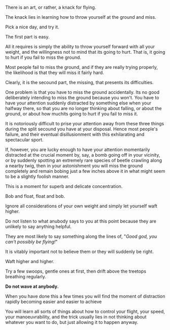 There is an art, or rather, a knack for flying.

The knack lies in learning how to throw yourself at the ground and miss.

Pick a nice day, and try it.

The first part is easy.

All it requires is simply the ability to throw yourself forward with all your weight, and the willingness not to mind that its going to hurt. That is, it going to hurt if you fail to miss the ground.

Most people fail to miss the ground, and if they are really trying properly, the likelihood is that they will miss it fairly hard.

Clearly, it is the secound part, the missing, that presents its difficulties.

One problem is that you have to miss the ground accidentally. Its no good deliberately intending to miss the ground because you won't. You have to have your attention suddenly distracted by something else when your halfway there, so that you are no longer thinking about falling, or about the ground, or about how muchits going to hurt if you fail to miss it.

It is notoriously difficult to prise your attention away from these three things during the split secound you have at your disposal. Hence most people's failure, and their eventual disillusionment with this exhilarating and spectacular sport. 

If, however, you are lucky enough to have your attention momentarily distracted at the crucial moment by, say, a bomb going off in your vicinity, or by suddenly spotting an extremely rare species of beetle crawling along a nearby twig, then in your astonishment you will miss the ground completely and remain bobing just a few inches above it in what might seem to be a slightly foolish manner.

This is a moment for superb and delicate concentration.

Bob and float, float and bob.

Ignore all considerations of your own weight and simply let yourself waft higher.

Do not listen to what anubody says to you at this point because they are unlikely to say anything helpful.

They are most likely to say something along the lines of, "*Good god, you can't possibly be flying!*"

It is vitably important not to believe them or they will suddenly be right.

Waft higher and higher.

Try a few swoops, gentle ones at first, then drift above the treetops breathing regularly.

**Do not wave at anybody.**

When you have done this a few times you will find the moment of distraction rapidly becoming easier and easier to achieve

You will learn all sorts of things about how to control your flight, your speed, your manoeuvrability, and the trick usually lies in not thinking about whatever you want to do, but just allowing it to happen anyway.
